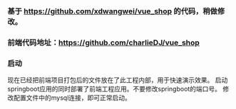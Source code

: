 ### 基于 https://github.com/xdwangwei/vue_shop 的代码，稍做修改。

### 前端代码地址：https://github.com/charlieDJ/vue_shop

### 启动
现在已经把前端项目打包后的文件放在了此工程内部，用于快速演示效果。
启动springboot应用的同时部署了前端工程应用。不要修改springboot的端口号。
修改配置文件中的mysql连接，即可正常启动。